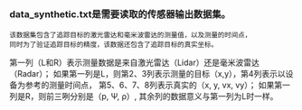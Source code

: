 
### data_synthetic.txt是需要读取的传感器输出数据集。
    该数据集包含了追踪目标的激光雷达和毫米波雷达的测量值，以及测量的时间点，
    同时为了验证追踪目标的精度，该数据还包含了追踪目标的真实坐标。

第一列（L和R）表示测量数据是来自激光雷达（Lidar）还是毫米波雷达（Radar）；
    如果第一列是L，则第2、3列表示测量的目标（x,y），第4列表示以设备为参考的测量时间点，
                   第5、6、7、8列表示真实的（x, y, vx, vy）；
    如果第一列是R，则前三咧分别是（p, Ψ, ρ）, 其余列的数据意义与第一列为L时一样。





